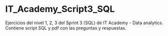# IT_Academy_Script3_SQL
Ejercicios del nivel 1, 2, 3 del Sprint 3 (SQL) de IT Academy - Data analytics. Contiene script SQL y pdf con las preguntas y respuestas.
